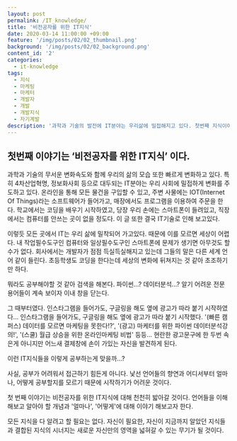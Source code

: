 ```yaml
---
layout: post
permalink: /IT_knowledge/
title: '비전공자를 위한 IT지식'
date: 2020-03-14 11:00:00 +09:00
feature: '/img/posts/02/02_thumbnail.png'
background: '/img/posts/02/02_background.png'
content_id: '2'
categories:
  - it-knowledge
tags:
  - 지식
  - 마케팅
  - 마케터
  - 개발자
  - 개발
  - 개발지식
  - 자기계발
description: '과학과 기술의 발전에 IT분야는 우리삶에 밀접해지고 있다. 첫번째 지식이야기는 모두에게 필요한 IT지식이다.'
---
```




## 첫번째 이야기는 ‘비전공자를 위한 IT지식’ 이다.

과학과 기술의 무서운 변화속도와 함께 우리의 삶의 모습 또한 빠르게 변화하고 있다. 특히 4차산업혁명, 정보화사회 등으로 대두되는 IT분야는 우리 사회에 밀접하게 변화를 주도하고 있다. 온라인을 통해 모든 물건을 구입할 수 있고, 주변 사물에는 IOT(Internet Of Things)라는 소프트웨어가 들어가고, 매장에서도 프로그램을 이용하여 주문을 한다. 학교에서는 코딩을 배우기 시작하였고, 당장 우리 손에는 스마트폰이 들려있고, 직장에서는 컴퓨터를 안쓰는 곳이 없을 정도다. 이 글 또한 결국 IT기술로 인해 보고있다.

이렇듯 모든 곳에서 IT는 우리 삶에 밀착되어 가고있다. 때문에 이를 모르면 세상이 어렵다. 내 작업필수도구인 컴퓨터와 일상필수도구인 스마트폰에 문제가 생기면 아무것도 할 수가 없다. 회사에서는 개발자가 점점 득실득실해지고 있는데 그들의 말은 다른 세계 언어 같이 들린다. 초등학생도 코딩을 한다는데 세상의 변화에 뒤쳐지는 것 같아 초조하기만 하다.

뭐라도 공부해야할 것 같아 검색을 해본다. 파이썬...? 데이터분석...? 알기 어려운 전문용어들이 계속 보이자 이내 창을 닫는다.

그 때부터였다. 인스타그램을 들어가도, 구글링을 해도 옆에 광고가 따라 붙기 시작하였다... 인스타그램을 들어가도, 구글링을 해도 옆에 광고가 따라 붙기 시작했다. '(빠른 캠퍼스) 데이터를 모르면 마케팅을 못한다!?', '(광고) 마케터를 위한 파이썬 데이터분석강의!', '(스쿨) 월급 상승을 위한 온라인마케팅 비법' 등등... 현란한 광고문구에 한 두번 속은게 아니지만 어느새 결제창에 손이 가있는 자신을 발견하게 된다.

이런 IT지식들을 이렇게 공부하는게 맞을까...?

사실, 공부가 어려워서 접근하기 힘든게 아니다. 낯선 언어들의 향연과 어디서부터 얼마나, 어떻게 공부할지를 모르기 때문에 시작하기가 어려운 것이다.

첫 번째 이야기는 비전공자를 위한 IT지식에 대해 천천히 밟아갈 것이다. 언어들을 이해해보고 알아야 할 개념과 '얼마나', '어떻게'에 대해 이야기 해보고자 한다.

모든 지식을 다 알려고 할 필요는 없다. 자신이 필요한, 자신이 지금까지 알았던 지식들과 결합된 지식의 시너지는 새로운 자신만의 영역을 넓혀갈 수 있는 무기가 될 것이다.
